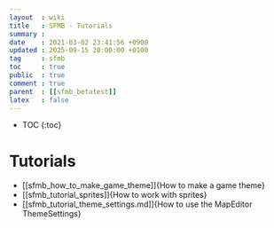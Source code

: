 ```yaml
---
layout  : wiki
title   : SFMB - Tutorials 
summary : 
date    : 2021-03-02 23:41:56 +0900
updated : 2025-09-15 20:00:00 +0100
tag     : sfmb
toc     : true
public  : true
comment : true
parent  : [[sfmb_betatest]]
latex   : false
---
```

* TOC
{:toc}

# Tutorials

- [[sfmb_how_to_make_game_theme]]{How to make a game theme}
- [[sfmb_tutorial_sprites]]{How to work with sprites}
- [[sfmb_tutorial_theme_settings.md]]{How to use the MapEditor ThemeSettings}

